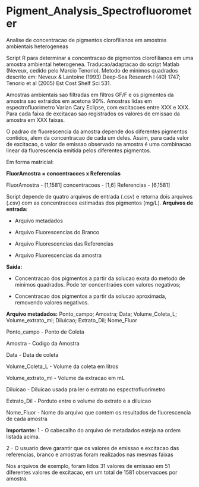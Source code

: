 # Pigment_Analysis_Spectrofluorometer
Analise de concentracao de pigmentos clorofilianos em amostras ambientais heterogeneas

Script R para determinar a concentracao de pigmentos clorofilianos em uma amostra ambiental heterogenea. 
Traducao/adaptacao do script Matlab (Neveux, cedido pelo Marcio Tenorio). Metodo de minimos quadrados descrito em:
Neveux & Lantoine (1993) Deep-Sea Research I (40) 1747; Tenorio et al (2005) Est Cost Shelf Sci 531.

Amostras ambientais sao filtradas em filtros GF/F e os pigmentos da amostra sao extraidos em acetona 90%. 
Amostras lidas em espectrofluorimetro Varian Cary Eclipse, com excitacoes entre XXX e XXX. 
Para cada faixa de excitacao sao registrados os valores de emissao da amostra em XXX faixas.

O padrao de fluorescencia da amostra depende dos diferentes pigmentos contidos, alem da concentracao de cada um deles.
Assim, para cada valor de excitacao, o valor de emissao observado na amostra é uma combinacao linear da fluorescencia emitida pelos diferentes pigmentos.

Em forma matricial:

**FluorAmostra = concentracoes x Referencias**

FluorAmostra - [1,1581]
concentracoes - [1,6]
Referencias - [6,1581]


Script depende de quatro arquivos de entrada (.csv) e retorna dois arquivos (.csv) com as concentracoes estimadas dos pigmentos (mg/L).
**Arquivos de entrada:**
- Arquivo metadados 

- Arquivo Fluorescencias do Branco

- Arquivo Fluorescencias das Referencias

- Arquivo Fluorescencias da amostra

**Saida:**
- Concentracao dos pigmentos a partir da solucao exata do metodo de minimos quadrados. Pode ter concentraóes com valores negativos;

- Concentracao dos pigmentos a partir da solucao aproximada, removendo valores negativos.


**Arquivo metadados:**
Ponto_campo; Amostra; Data; Volume_Coleta_L; Volume_extrato_ml; Diluicao; Extrato_Dil; Nome_Fluor

Ponto_campo       - Ponto de Coleta

Amostra           - Codigo da Amostra

Data              - Data de coleta

Volume_Coleta_L   - Volume da coleta em litros

Volume_extrato_ml - Volume da extracao em mL

Diluicao          - Diluicao usada pra ler o extrato no espectrofluorimetro

Extrato_Dil       - Porduto entre o volume do extrato e a diluicao

Nome_Fluor        - Nome do arquivo que contem os resultados de fluorescencia de cada amostra


**Importante:**
1 - O cabecalho do arquivo de metadados esteja na ordem listada acima.

2 - O usuario deve garantir que os valores de emissao e excitacao das referencias, branco e amostras foram realizados nas mesmas faixas

Nos arquivos de exemplo, foram lidos 31 valores de emissao em 51 diferentes valores de excitacao, em um total de 1581 observacoes por amostra.

